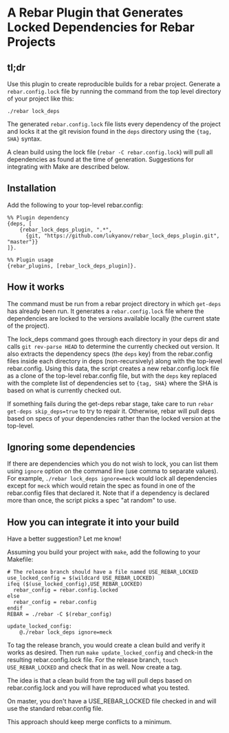 # A Rebar Plugin that Generates Locked Dependencies for Rebar Projects #

## tl;dr ##

Use this plugin to create reproducible builds for a rebar
project. Generate a `rebar.config.lock` file by running the command
from the top level directory of your project like this:

    ./rebar lock_deps

The generated `rebar.config.lock` file lists every dependency of the
project and locks it at the git revision found in the `deps` directory
using the `{tag, SHA}` syntax.

A clean build using the lock file (`rebar -C rebar.config.lock`) will
pull all dependencies as found at the time of generation. Suggestions
for integrating with Make are described below.

## Installation ##

Add the following to your top-level rebar.config:

    %% Plugin dependency
    {deps, [
    	{rebar_lock_deps_plugin, ".*",
    	  {git, "https://github.com/lukyanov/rebar_lock_deps_plugin.git", "master"}}
    ]}.

    %% Plugin usage
    {rebar_plugins, [rebar_lock_deps_plugin]}.

## How it works ##

The command must be run from a rebar project directory in which
`get-deps` has already been run. It generates a `rebar.config.lock`
file where the dependencies are locked to the versions available
locally (the current state of the project).

The lock_deps command goes through each directory in your deps dir and
calls `git rev-parse HEAD` to determine the currently checked out
version. It also extracts the dependency specs (the `deps` key) from
the rebar.config files inside each directory in deps (non-recursively)
along with the top-level rebar.config. Using this data, the script
creates a new rebar.config.lock file as a clone of the top-level
rebar.config file, but with the `deps` key replaced with the complete
list of dependencies set to `{tag, SHA}` where the SHA is based on
what is currently checked out.

If something fails during the get-deps rebar stage, take care to run
`rebar get-deps skip_deps=true` to try to repair it. Otherwise, rebar
will pull deps based on specs of your dependencies rather than the
locked version at the top-level.

## Ignoring some dependencies ##

If there are dependencies which you do not wish to lock, you can list
them using `ignore` option on the command line (use comma to separate values).
For example, `./rebar lock_deps ignore=meck` would lock all dependencies except
for `meck` which would retain the spec as found in one of the
rebar.config files that declared it. Note that if a dependency is
declared more than once, the script picks a spec "at random" to use.

## How you can integrate it into your build ##

Have a better suggestion? Let me know!

Assuming you build your project with `make`, add the following to your
Makefile:

    # The release branch should have a file named USE_REBAR_LOCKED
    use_locked_config = $(wildcard USE_REBAR_LOCKED)
    ifeq ($(use_locked_config),USE_REBAR_LOCKED)
      rebar_config = rebar.config.locked
    else
      rebar_config = rebar.config
    endif
    REBAR = ./rebar -C $(rebar_config)

    update_locked_config:
    	@./rebar lock_deps ignore=meck

To tag the release branch, you would create a clean build and verify
it works as desired. Then run `make update_locked_config` and check-in
the resulting rebar.config.lock file. For the release branch, `touch
USE_REBAR_LOCKED` and check that in as well. Now create a tag.

The idea is that a clean build from the tag will pull deps based on
rebar.config.lock and you will have reproduced what you tested.

On master, you don't have a USE_REBAR_LOCKED file checked in and will
use the standard rebar.config file.

This approach should keep merge conflicts to a minimum.
